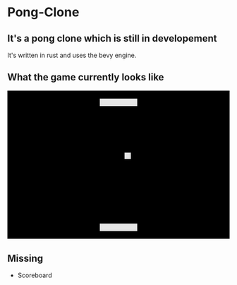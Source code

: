 # Pong-Clone

## It's a pong clone which is still in developement 
It's written in rust and uses the bevy engine.

## What the game currently looks like
<img src="assets/pong-clone-asset.png" />

## Missing

* Scoreboard